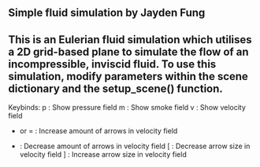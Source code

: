 Simple fluid simulation by Jayden Fung
---------------------------------------
This is an Eulerian fluid simulation which utilises a 2D grid-based plane to simulate the flow of an
incompressible, inviscid fluid. To use this simulation, modify parameters within the scene dictionary
and the setup_scene() function.
---------------------------------------


Keybinds:
p : Show pressure field
m : Show smoke field
v : Show velocity field
+ or = : Increase amount of arrows in velocity field
- : Decrease amount of arrows in velocity field
[ : Decrease arrow size in velocity field
] : Increase arrow size in velocity field

